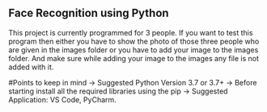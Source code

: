 ## Face Recognition using Python
This project is currently programmed for 3 people.  If you want to test this program then either you have to show the photo of those three people who are given in the images folder or you have to add your image to the images folder. And make sure while adding your image to the images any file is not added with it.

#Points to keep in mind
-> Suggested Python Version 3.7 or 3.7+
-> Before starting install all the required libraries using the pip 
-> Suggested Application: VS Code, PyCharm.

